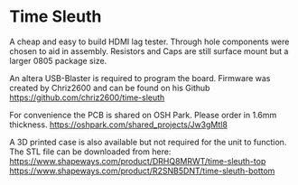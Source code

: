 # Time Sleuth

A cheap and easy to build HDMI lag tester.  Through hole components were chosen to aid in assembly.  Resistors and Caps are still surface mount but a larger 0805 package size. 

An altera USB-Blaster is required to program the board. Firmware was created by Chriz2600 and can be found on his Github https://github.com/chriz2600/time-sleuth

For convenience the PCB is shared on OSH Park.  Please order in 1.6mm thickness.
https://oshpark.com/shared_projects/Jw3gMtl8

A 3D printed case is also available but not required for the unit to function.  The STL file can be downloaded from here:
https://www.shapeways.com/product/DRHQ8MRWT/time-sleuth-top
https://www.shapeways.com/product/R2SNB5DNT/time-sleuth-bottom
